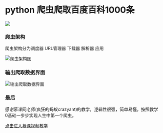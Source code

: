 # python 爬虫爬取百度百科1000条

![](https://img.shields.io/badge/Python-3.6-blue.svg)
### 爬虫架构

爬虫架构分为调度器 URL管理器 下载器 解析器  应用

![爬虫架构图](https://raw.githubusercontent.com/MarkNiu/BaiKe_Spider/master/output/img/20170509174923.png)


### 输出爬取数据界面

![输出爬取数据界面](https://raw.githubusercontent.com/MarkNiu/BaiKe_Spider/master/output/img/spiderouthtml.png)

### 最后

感谢慕课网老师(疯狂的蚂蚁crazyant)的教学，逻辑性很强，简单易懂。按照教学0基础一步步实现人生中第一个爬虫。

[点击进入慕课视频教学](http://www.imooc.com/learn/563)
